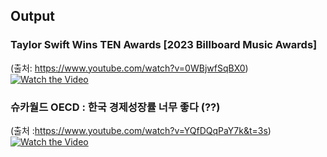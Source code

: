 ## Output 
### Taylor Swift Wins TEN Awards [2023 Billboard Music Awards] 
(출처: https://www.youtube.com/watch?v=0WBjwfSqBX0)
[![Watch the Video](https://img.shields.io/badge/Play-Video-blue.svg)](video_output/taylor_billboard_face_recognition.mp4)

### 슈카월드 OECD : 한국 경제성장률 너무 좋다 (??) 
(출처 :https://www.youtube.com/watch?v=YQfDQqPaY7k&t=3s)
[![Watch the Video](https://img.shields.io/badge/Play-Video-blue.svg)](video_output/shuka_oecd_face_recognition.mp4)
